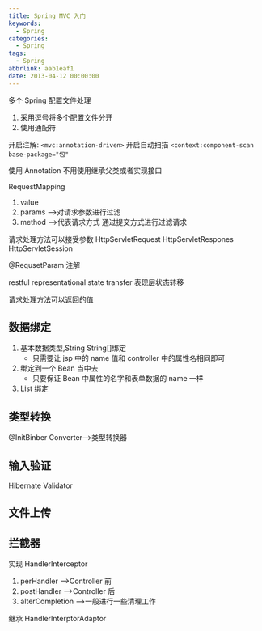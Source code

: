 ```yaml
---
title: Spring MVC 入门
keywords:
  - Spring
categories:
  - Spring
tags:
  - Spring
abbrlink: aab1eaf1
date: 2013-04-12 00:00:00
---
```


多个 Spring 配置文件处理

1.  采用逗号将多个配置文件分开
2.  使用通配符

开启注解:
`<mvc:annotation-driven>`
开启自动扫描
`<context:component-scan base-package="包"`

使用 Annotation 不用使用继承父类或者实现接口

RequestMapping

1. value
2. params -->对请求参数进行过滤
3. method -->代表请求方式 通过提交方式进行过滤请求

请求处理方法可以接受参数
HttpServletRequest
HttpServletRespones
HttpServletSession

@RequsetParam 注解

restful
representational state transfer
表现层状态转移

请求处理方法可以返回的值

## 数据绑定

1. 基本数据类型,String String[]绑定
   - 只需要让 jsp 中的 name 值和 controller 中的属性名相同即可
2. 绑定到一个 Bean 当中去
   - 只要保证 Bean 中属性的名字和表单数据的 name 一样
3. List 绑定

## 类型转换

@InitBinber
Converter-->类型转换器

## 输入验证

Hibernate Validator

## 文件上传

## 拦截器

实现 HandlerInterceptor

1. perHandler -->Controller 前
2. postHandler -->Controller 后
3. alterCompletion -->一般进行一些清理工作

继承 HandlerInterptorAdaptor
